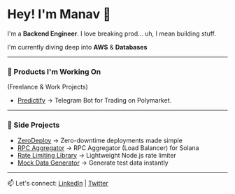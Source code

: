 # Hey! I'm Manav 👋
I'm a **Backend Engineer**. I love breaking prod... uh, I mean building stuff.

I'm currently diving deep into **AWS** & **Databases**

---

### 🏢 Products I'm Working On
(Freelance & Work Projects)

- [Predictify](https://t.me/Predictify_bot) → Telegram Bot for Trading on Polymarket.

---

### 🚀 Side Projects

- [ZeroDeploy](https://zerodeploy.xyz) → Zero-downtime deployments made simple  
- [RPC Aggregator](https://solrpc.vercel.app/) → RPC Aggregator (Load Balancer) for Solana  
- [Rate Limiting Library](https://www.npmjs.com/package/@radioac7iv/rate-limiter) → Lightweight Node.js rate limiter  
- [Mock Data Generator](https://mock-data-generator-mu.vercel.app/) → Generate test data instantly

---

📫 Let's connect: [LinkedIn](https://www.linkedin.com/in/manav/) | [Twitter](https://x.com/0xRadioAc7iv)
